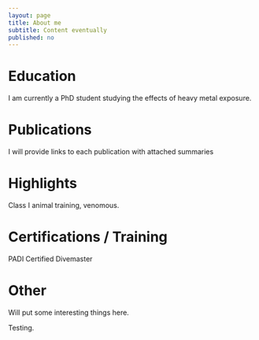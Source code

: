 ```yaml
---
layout: page
title: About me
subtitle: Content eventually
published: no
---
```


# Education

I am currently a PhD student studying the effects of heavy metal exposure.

# Publications

I will provide links to each publication with attached summaries

# Highlights

Class I animal training, venomous.

# Certifications / Training

PADI Certified Divemaster

# Other

Will put some interesting things here.

Testing.
